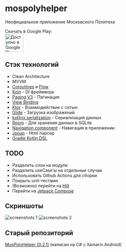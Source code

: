 # mospolyhelper
Неофициальное приложение Московского Политеха

Скачать в Google Play:
<br/><a href='https://play.google.com/store/apps/details?id=com.mospolytech.mospolyhelper'><img alt='Доступно в Google Play' src='https://play.google.com/intl/en_us/badges/static/images/badges/ru_badge_web_generic.png' height="60"/></a>

## Стэк технологий

- Clean Architecture
- MVVM
- [Coroutines](https://developer.android.com/kotlin/coroutines) и [Flow](https://developer.android.com/kotlin/flow)
- [Koin](https://insert-koin.io/) - DI фреймворк
- [Paging V3](https://developer.android.com/topic/libraries/architecture/paging/v3-overview) - Пагинация
- [View Binding](https://developer.android.com/topic/libraries/view-binding)
- [Ktor](https://ktor.io/) - Взаимодействие с сетью
- [Glide](https://github.com/bumptech/glide) - Загрузка изображений
- [kotlinx.serialization](https://github.com/Kotlin/kotlinx.serialization) - Сериализация данных
- [Room](https://developer.android.com/training/data-storage/room) - Для хранения данных в SQLite
- [Navigation component](https://developer.android.com/guide/navigation) - Навигация в приложении
- [Jsoup](https://jsoup.org) - Html парсер
- [Gradle Kotlin DSL](https://docs.gradle.org/current/userguide/kotlin_dsl.html)

## TODO

- Разделить слои на модули
- Разделить useCase'ы на отдельные случаи
- Использовать Github Actions для сборки
- Покрыть unit-тестами
- (Возможно) перейти на [Hilt](https://dagger.dev/hilt/)
- Перейти на [Jetpack Compose](https://developer.android.com/jetpack/compose)

## Скриншоты

![screenshots 1](https://github.com/mospolyhelper/mospolyhelper-android/raw/master/screenshots/screenshots_1.png)
![screenshots 2](https://github.com/mospolyhelper/mospolyhelper-android/raw/master/screenshots/screenshots_2.png)

## Старый репозиторий

[MosPolyHelper (0.2.1)](https://github.com/tipapro/MosPolyHelper-old) (написан на C# с Xamarin.Android)